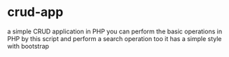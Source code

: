 # crud-app
a simple CRUD application in PHP
you can perform the basic operations in PHP by this script 
and perform a search operation too
it has a simple style with bootstrap 
